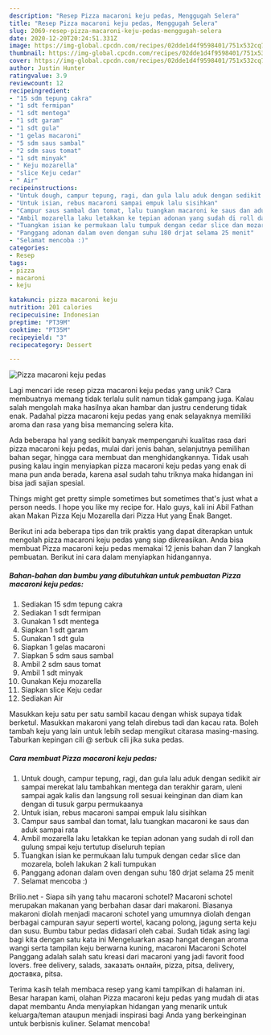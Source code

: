 ```yaml
---
description: "Resep Pizza macaroni keju pedas, Menggugah Selera"
title: "Resep Pizza macaroni keju pedas, Menggugah Selera"
slug: 2069-resep-pizza-macaroni-keju-pedas-menggugah-selera
date: 2020-12-20T20:24:51.331Z
image: https://img-global.cpcdn.com/recipes/02dde1d4f9598401/751x532cq70/pizza-macaroni-keju-pedas-foto-resep-utama.jpg
thumbnail: https://img-global.cpcdn.com/recipes/02dde1d4f9598401/751x532cq70/pizza-macaroni-keju-pedas-foto-resep-utama.jpg
cover: https://img-global.cpcdn.com/recipes/02dde1d4f9598401/751x532cq70/pizza-macaroni-keju-pedas-foto-resep-utama.jpg
author: Justin Hunter
ratingvalue: 3.9
reviewcount: 12
recipeingredient:
- "15 sdm tepung cakra"
- "1 sdt fermipan"
- "1 sdt mentega"
- "1 sdt garam"
- "1 sdt gula"
- "1 gelas macaroni"
- "5 sdm saus sambal"
- "2 sdm saus tomat"
- "1 sdt minyak"
- " Keju mozarella"
- "slice Keju cedar"
- " Air"
recipeinstructions:
- "Untuk dough, campur tepung, ragi, dan gula lalu aduk dengan sedikit air sampai merekat lalu tambahkan mentega dan terakhir garam, uleni sampai agak kalis dan langsung roll sesuai keinginan dan diam kan dengan di tusuk garpu permukaanya"
- "Untuk isian, rebus macaroni sampai empuk lalu sisihkan"
- "Campur saus sambal dan tomat, lalu tuangkan macaroni ke saus dan aduk sampai rata"
- "Ambil mozarella laku letakkan ke tepian adonan yang sudah di roll dan gulung smpai keju tertutup diseluruh tepian"
- "Tuangkan isian ke permukaan lalu tumpuk dengan cedar slice dan mozarela, boleh lakukan 2 kali tumpukan"
- "Panggang adonan dalam oven dengan suhu 180 drjat selama 25 menit"
- "Selamat mencoba :)"
categories:
- Resep
tags:
- pizza
- macaroni
- keju

katakunci: pizza macaroni keju 
nutrition: 201 calories
recipecuisine: Indonesian
preptime: "PT39M"
cooktime: "PT35M"
recipeyield: "3"
recipecategory: Dessert

---
```



![Pizza macaroni keju pedas](https://img-global.cpcdn.com/recipes/02dde1d4f9598401/751x532cq70/pizza-macaroni-keju-pedas-foto-resep-utama.jpg)

Lagi mencari ide resep pizza macaroni keju pedas yang unik? Cara membuatnya memang tidak terlalu sulit namun tidak gampang juga. Kalau salah mengolah maka hasilnya akan hambar dan justru cenderung tidak enak. Padahal pizza macaroni keju pedas yang enak selayaknya memiliki aroma dan rasa yang bisa memancing selera kita.

Ada beberapa hal yang sedikit banyak mempengaruhi kualitas rasa dari pizza macaroni keju pedas, mulai dari jenis bahan, selanjutnya pemilihan bahan segar, hingga cara membuat dan menghidangkannya. Tidak usah pusing kalau ingin menyiapkan pizza macaroni keju pedas yang enak di mana pun anda berada, karena asal sudah tahu triknya maka hidangan ini bisa jadi sajian spesial.

Things might get pretty simple sometimes but sometimes that&#39;s just what a person needs. I hope you like my recipe for. Halo guys, kali ini Abil Fathan akan Makan Pizza Keju Mozarella dari Pizza Hut yang Enak Banget.


Berikut ini ada beberapa tips dan trik praktis yang dapat diterapkan untuk mengolah pizza macaroni keju pedas yang siap dikreasikan. Anda bisa membuat Pizza macaroni keju pedas memakai 12 jenis bahan dan 7 langkah pembuatan. Berikut ini cara dalam menyiapkan hidangannya.

<!--inarticleads1-->

##### Bahan-bahan dan bumbu yang dibutuhkan untuk pembuatan Pizza macaroni keju pedas:

1. Sediakan 15 sdm tepung cakra
1. Sediakan 1 sdt fermipan
1. Gunakan 1 sdt mentega
1. Siapkan 1 sdt garam
1. Gunakan 1 sdt gula
1. Siapkan 1 gelas macaroni
1. Siapkan 5 sdm saus sambal
1. Ambil 2 sdm saus tomat
1. Ambil 1 sdt minyak
1. Gunakan  Keju mozarella
1. Siapkan slice Keju cedar
1. Sediakan  Air


Masukkan keju satu per satu sambil kacau dengan whisk supaya tidak berketul. Masukkan makaroni yang telah direbus tadi dan kacau rata. Boleh tambah keju yang lain untuk lebih sedap mengikut citarasa masing-masing. Taburkan kepingan cili @ serbuk cili jika suka pedas. 

<!--inarticleads2-->

##### Cara membuat Pizza macaroni keju pedas:

1. Untuk dough, campur tepung, ragi, dan gula lalu aduk dengan sedikit air sampai merekat lalu tambahkan mentega dan terakhir garam, uleni sampai agak kalis dan langsung roll sesuai keinginan dan diam kan dengan di tusuk garpu permukaanya
1. Untuk isian, rebus macaroni sampai empuk lalu sisihkan
1. Campur saus sambal dan tomat, lalu tuangkan macaroni ke saus dan aduk sampai rata
1. Ambil mozarella laku letakkan ke tepian adonan yang sudah di roll dan gulung smpai keju tertutup diseluruh tepian
1. Tuangkan isian ke permukaan lalu tumpuk dengan cedar slice dan mozarela, boleh lakukan 2 kali tumpukan
1. Panggang adonan dalam oven dengan suhu 180 drjat selama 25 menit
1. Selamat mencoba :)


Brilio.net - Siapa sih yang tahu macaroni schotel? Macaroni schotel merupakan makanan yang berbahan dasar dari makaroni. Biasanya makaroni diolah menjadi macaroni schotel yang umumnya diolah dengan berbagai campuran sayur seperti wortel, kacang polong, jagung serta keju dan susu. Bumbu tabur pedas didasari oleh cabai. Sudah tidak asing lagi bagi kita dengan satu kata ini Mengeluarkan asap hangat dengan aroma wangi serta tampilan keju berwarna kuning, macaroni Macaroni Schotel Panggang adalah salah satu kreasi dari macaroni yang jadi favorit food lovers. free delivery, salads, заказать онлайн, pizza, pitsa, delivery, доставка, pitsa. 

Terima kasih telah membaca resep yang kami tampilkan di halaman ini. Besar harapan kami, olahan Pizza macaroni keju pedas yang mudah di atas dapat membantu Anda menyiapkan hidangan yang menarik untuk keluarga/teman ataupun menjadi inspirasi bagi Anda yang berkeinginan untuk berbisnis kuliner. Selamat mencoba!
